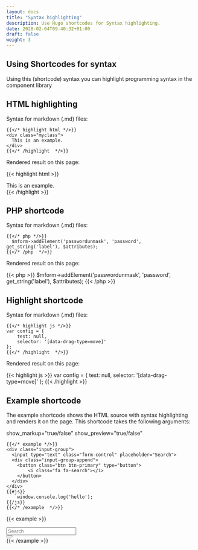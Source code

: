 ```yaml
---
layout: docs
title: "Syntax highlighting"
description: Use Hugo shortcodes for Syntax highlighting.
date: 2020-02-04T09:40:32+01:00
draft: false
weight: 3
---
```


## Using Shortcodes for syntax

Using this (shortcode) syntax you can highlight programming syntax in the component library

## HTML highlighting

Syntax for markdown (.md) files:

```
{{</* highlight html */>}}
<div class="myclass">
  This is an example.
</div>
{{</* /highlight  */>}}
```
Rendered result on this page:

{{< highlight html >}}
<div class="myclass">
  This is an example.
</div>
{{< /highlight >}}

## PHP shortcode

Syntax for markdown (.md) files:

```
{{</* php */>}}
  $mform->addElement('passwordunmask', 'password', get_string('label'), $attributes);
{{</* /php  */>}}
```
Rendered result on this page:

{{< php >}}
  $mform->addElement('passwordunmask', 'password', get_string('label'), $attributes);
{{< /php >}}

## Highlight shortcode

Syntax for markdown (.md) files:

```
{{</* highlight js */>}}
var config = {
    test: null,
    selector: '[data-drag-type=move]'
};
{{</* /highlight  */>}}
```
Rendered result on this page:

{{< highlight js >}}
var config = {
    test: null,
    selector: '[data-drag-type=move]'
};
{{< /highlight >}}


## Example shortcode

The example shortcode shows the HTML source with syntax highlighting and renders it on the page. This shortcode takes the following arguments:

show_markup="true/false"
show_preview="true/false"




```
{{</* example */>}}
<div class="input-group">
  <input type="text" class="form-control" placeholder="Search">
  <div class="input-group-append">
    <button class="btn btn-primary" type="button">
        <i class="fa fa-search"></i>
    </button>
  </div>
</div>
{{#js}}
    window.console.log('hello');
{{/js}}
{{</* /example  */>}}
```

{{< example >}}
<div class="input-group">
  <input type="text" class="form-control" placeholder="Search">
  <div class="input-group-append">
    <button class="btn btn-primary" type="button">
        <i class="fa fa-search"></i>
    </button>
  </div>
</div>
{{< /example >}}
